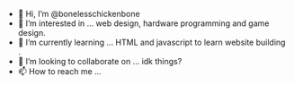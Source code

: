 - 👋 Hi, I’m @bonelesschickenbone
- 👀 I’m interested in ... web design, hardware programming and game design. 
- 🌱 I’m currently learning ... HTML and javascript to learn website building .
- 💞️ I’m looking to collaborate on ... idk things?
- 📫 How to reach me ... 

<!---
bonelesschickenbone/bonelesschickenbone is a ✨ special ✨ repository because its `README.md` (this file) appears on your GitHub profile.
You can click the Preview link to take a look at your changes.
--->
